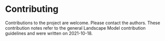 # Contributing
Contributions to the project are welcome. Please contact the authors. These contribution notes refer to the general 
Landscape Model contribution guidelines and were written on 2021-10-18. 
